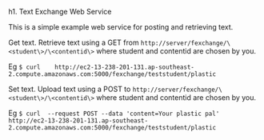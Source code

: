 h1. Text Exchange Web Service

This is a simple example web service for posting and retrieving text. 

Get text. Retrieve text using a GET from `http://server/fexchange/\<student\>/\<contentid\>` where student and contentid are chosen by you. 

Eg `$ curl    http://ec2-13-238-201-131.ap-southeast-2.compute.amazonaws.com:5000/fexchange/teststudent/plastic`


Set text. Upload text using a POST to  `http://server/fexchange/\<student\>/\<contentid\>` where student and contentid are chosen by you.

Eg `$ curl  --request POST --data 'content=Your plastic pal'  http://ec2-13-238-201-131.ap-southeast-2.compute.amazonaws.com:5000/fexchange/teststudent/plastic `
